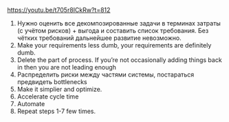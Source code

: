 https://youtu.be/t705r8ICkRw?t=812

1. Нужно оценить все декомпозированные задачи в терминах затраты (с учётом рисков) + выгода и составить список требования. Без чётких требований дальнейшее развитие невозможно.
2. Make your requirements less dumb, your requirements are definitely dumb.
3. Delete the part of process. If you’re not occasionally adding things back in then you are not leading enough
4. Распределить риски между частями системы, постараться предвидеть bottlenecks
5. Make it simplier and optimize.
6. Accelerate cycle time
7. Automate
8. Repeat steps 1-7 few times.
